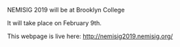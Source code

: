 NEMISIG 2019 will be at Brooklyn College

It will take place on February 9th.

This webpage is live here: http://nemisig2019.nemisig.org/
